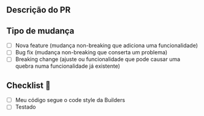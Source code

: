 ## Descrição do PR

<!-- explicação do que foi feito -->

## Tipo de mudança

- [ ] Nova feature (mudança non-breaking que adiciona uma funcionalidade)
- [ ] Bug fix (mudança non-breaking que conserta um problema)
- [ ] Breaking change (ajuste ou funcionalidade que pode causar uma quebra numa funcionalidade já existente)

## Checklist 🚨

- [ ] Meu código segue o code style da Builders
- [ ] Testado
